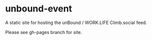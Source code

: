 # unbound-event

A static site for hosting the unBound / WORK.LIFE Climb.social feed.

Please see gh-pages branch for site.

